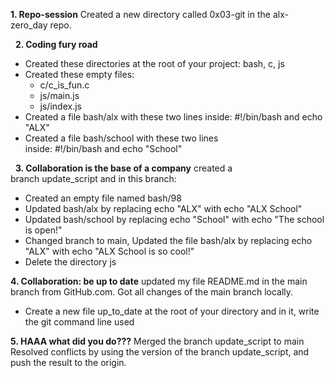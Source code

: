 **1. Repo-session**
Created a new directory called 0x03-git in the alx-zero_day repo.

 
**2. Coding fury road**
* Created these directories at the root of your project: bash, c, js
* Created these empty files:
    * c/c_is_fun.c
    * js/main.js
    * js/index.js
* Created a file bash/alx with these two lines inside: #!/bin/bash and echo "ALX"
* Created a file bash/school with these two lines inside: #!/bin/bash and echo "School"

 
**3. Collaboration is the base of a company**
created a branch update_script and in this branch:
* Created an empty file named bash/98
* Updated bash/alx by replacing echo "ALX" with echo "ALX School"
* Updated bash/school by replacing echo "School" with echo "The school is open!"
* Changed branch to main, Updated the file bash/alx by replacing echo "ALX" with echo "ALX School is so cool!"
* Delete the directory js


**4. Collaboration: be up to date**
updated my file README.md in the main branch from GitHub.com. 
Got all changes of the main branch locally.
* Create a new file up_to_date at the root of your directory and in it, write the git command line used


**5. HAAA what did you do???**
Merged the branch update_script to main
Resolved conflicts by using the version of the branch update_script, and push the result to the origin.

